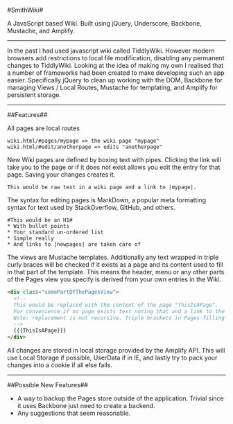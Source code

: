 #SmithWiki#

A JavaScript based Wiki. Built using jQuery, Underscore, Backbone, Mustache, and Amplify.

---

In the past I had used javascript wiki called TiddlyWiki. However modern browsers add restrictions to local file modification, disabling any permanent changes to TiddlyWiki.
Looking at the idea of making my own I realised that a number of frameworks had been created to make developing such an app easier.
Specifically jQuery to clean up working with the DOM, Backbone for managing Views / Local Routes, Mustache for templating, and Amplify for persistent storage.

---

##Features##

All pages are local routes
```
wiki.html/#pages/mypage => the wiki page "mypage"
wiki.html/#edit/anotherpage => edits "anotherpage"
```

New Wiki pages are defined by boxing text with pipes. Clicking the link will take you to the page or if it does not exist allows you edit the entry for that page. Saving your changes creates it.
```
This would be raw text in a wiki page and a link to |mypage|.
```

The syntax for editing pages is MarkDown, a popular meta formatting syntax for text used by StackOverflow, GitHub, and others.
```
#This would be an H1#
* With bullet points
* Your standard un-ordered list
* Simple really
* And links to |newpages| are taken care of 
```

The views are Mustache templates. Additionally any text wrapped in triple curly braces will be checked if it exists as a page and its content used to fill in that part of the template. This means the header, menu or any other parts of the Pages view you specify is derived from your own entries in the Wiki.
```html
<div class="somePartOfThePagesView">
  <!--
  This would be replaced with the content of the page "ThisIsAPage".
  For convenience if no page exists text noting that and a link to the page are provided so you can quickly add content.
  Note: replacement is not recursive. Triple brackets in Pages filling in values for the Page view are not replaced with Pages content.
  -->
  {{{ThisIsAPage}}}
</div>
```

All changes are stored in local storage provided by the Amplify API. This will use Local Storage if possible, UserData if in IE, and lastly try to pack your changes into a cookie if all else fails.

---

##Possible New Features##
* A way to backup the Pages store outside of the application. Trivial since it uses Backbone just need to create a backend.
* Any suggestions that seem reasonable.